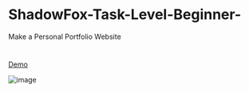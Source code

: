 # ShadowFox-Task-Level-Beginner-
Make a Personal Portfolio Website
#
<a href="https://portfoliomy2.netlify.app/"> Demo </a>

![image](https://github.com/Souvik65/ShadowFox-Task-Level-Beginner-/assets/97207393/51ca988c-5ce8-41e5-8f70-c82ad70436ba)

